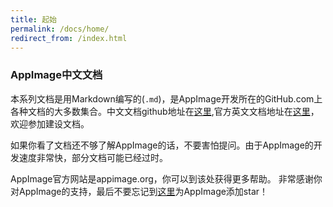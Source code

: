 ```yaml
---
title: 起始
permalink: /docs/home/
redirect_from: /index.html
---
```


### AppImage中文文档

本系列文档是用Markdown编写的(`.md`)，是AppImage开发所在的GitHub.com上各种文档的大多数集合。中文文档github地址在[这里](https://github.com/Gamuxorg/AppImage-CN/tree/master/_docs),官方英文文档地址在[这里](https://github.com/AppImage/AppImageKit/wiki)，欢迎参加建设文档。

如果你看了文档还不够了解AppImage的话，不要害怕提问。由于AppImage的开发速度非常快，部分文档可能已经过时。

AppImage官方网站是appimage.org，你可以到该处获得更多帮助。
非常感谢你对AppImage的支持，最后不要忘记到[这里](https://github.com/AppImage/AppImageKit)为AppImage添加star！
